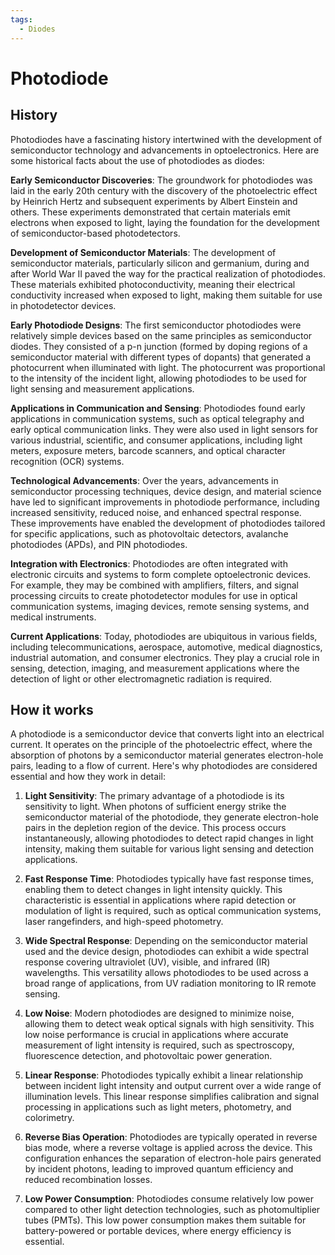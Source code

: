 ```yaml
---
tags:
  - Diodes
---
```


<head>
    <meta charset="UTF-8">
    <meta name="viewport" content="width=device-width, initial-scale=1.0">
    <meta name="description" content="Welcome to ac-electricity! Here you will learn more about electricity, the different components used to make an electrical circuit as well as their features and use cases.">
    <meta name="keywords" content="alexis carbillet, carbillet, electricity, capacitors, conductors, diodes, electronic, energy source, hardware, home appliances, inductors, insulators, resistors, semi-conductors">
    <meta name="author" content="Alexis Carbillet ">
</head>

# Photodiode

## History

Photodiodes have a fascinating history intertwined with the development of semiconductor technology and advancements in optoelectronics. Here are some historical facts about the use of photodiodes as diodes:

**Early Semiconductor Discoveries**: The groundwork for photodiodes was laid in the early 20th century with the discovery of the photoelectric effect by Heinrich Hertz and subsequent experiments by Albert Einstein and others. These experiments demonstrated that certain materials emit electrons when exposed to light, laying the foundation for the development of semiconductor-based photodetectors.

**Development of Semiconductor Materials**: The development of semiconductor materials, particularly silicon and germanium, during and after World War II paved the way for the practical realization of photodiodes. These materials exhibited photoconductivity, meaning their electrical conductivity increased when exposed to light, making them suitable for use in photodetector devices.

**Early Photodiode Designs**: The first semiconductor photodiodes were relatively simple devices based on the same principles as semiconductor diodes. They consisted of a p-n junction (formed by doping regions of a semiconductor material with different types of dopants) that generated a photocurrent when illuminated with light. The photocurrent was proportional to the intensity of the incident light, allowing photodiodes to be used for light sensing and measurement applications.

**Applications in Communication and Sensing**: Photodiodes found early applications in communication systems, such as optical telegraphy and early optical communication links. They were also used in light sensors for various industrial, scientific, and consumer applications, including light meters, exposure meters, barcode scanners, and optical character recognition (OCR) systems.

**Technological Advancements**: Over the years, advancements in semiconductor processing techniques, device design, and material science have led to significant improvements in photodiode performance, including increased sensitivity, reduced noise, and enhanced spectral response. These improvements have enabled the development of photodiodes tailored for specific applications, such as photovoltaic detectors, avalanche photodiodes (APDs), and PIN photodiodes.

**Integration with Electronics**: Photodiodes are often integrated with electronic circuits and systems to form complete optoelectronic devices. For example, they may be combined with amplifiers, filters, and signal processing circuits to create photodetector modules for use in optical communication systems, imaging devices, remote sensing systems, and medical instruments.

**Current Applications**: Today, photodiodes are ubiquitous in various fields, including telecommunications, aerospace, automotive, medical diagnostics, industrial automation, and consumer electronics. They play a crucial role in sensing, detection, imaging, and measurement applications where the detection of light or other electromagnetic radiation is required.


## How it works

A photodiode is a semiconductor device that converts light into an electrical current. It operates on the principle of the photoelectric effect, where the absorption of photons by a semiconductor material generates electron-hole pairs, leading to a flow of current. Here's why photodiodes are considered essential and how they work in detail:

1. **Light Sensitivity**: The primary advantage of a photodiode is its sensitivity to light. When photons of sufficient energy strike the semiconductor material of the photodiode, they generate electron-hole pairs in the depletion region of the device. This process occurs instantaneously, allowing photodiodes to detect rapid changes in light intensity, making them suitable for various light sensing and detection applications.

2. **Fast Response Time**: Photodiodes typically have fast response times, enabling them to detect changes in light intensity quickly. This characteristic is essential in applications where rapid detection or modulation of light is required, such as optical communication systems, laser rangefinders, and high-speed photometry.

3. **Wide Spectral Response**: Depending on the semiconductor material used and the device design, photodiodes can exhibit a wide spectral response covering ultraviolet (UV), visible, and infrared (IR) wavelengths. This versatility allows photodiodes to be used across a broad range of applications, from UV radiation monitoring to IR remote sensing.

4. **Low Noise**: Modern photodiodes are designed to minimize noise, allowing them to detect weak optical signals with high sensitivity. This low noise performance is crucial in applications where accurate measurement of light intensity is required, such as spectroscopy, fluorescence detection, and photovoltaic power generation.

5. **Linear Response**: Photodiodes typically exhibit a linear relationship between incident light intensity and output current over a wide range of illumination levels. This linear response simplifies calibration and signal processing in applications such as light meters, photometry, and colorimetry.

6. **Reverse Bias Operation**: Photodiodes are typically operated in reverse bias mode, where a reverse voltage is applied across the device. This configuration enhances the separation of electron-hole pairs generated by incident photons, leading to improved quantum efficiency and reduced recombination losses.

7. **Low Power Consumption**: Photodiodes consume relatively low power compared to other light detection technologies, such as photomultiplier tubes (PMTs). This low power consumption makes them suitable for battery-powered or portable devices, where energy efficiency is essential.
